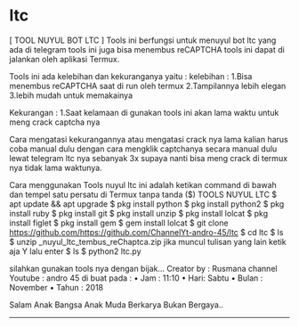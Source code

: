 # ltc
[ TOOL NUYUL BOT LTC ]
Tools ini berfungsi untuk menuyul bot ltc yang ada di telegram 
tools ini juga bisa menembus reCAPTCHA tools ini dapat di jalankan 
oleh aplikasi Termux.

Tools ini ada kelebihan dan kekuranganya
yaitu :
kelebihan :
1.Bisa menembus reCAPTCHA saat di run oleh termux
2.Tampilannya lebih elegan
3.lebih mudah untuk memakainya

Kekurangan :
1.Saat kelamaan di gunakan tools ini akan lama waktu untuk meng crack captcha nya

Cara mengatasi kekurangannya atau mengatasi crack nya lama kalian harus coba manual dulu
dengan cara mengklik captchanya secara manual dulu lewat telegram ltc nya sebanyak 3x
supaya nanti bisa meng crack di termux nya tidak lama waktunya.

Cara menggunakan Tools nuyul ltc ini adalah 
ketikan command di bawah dan tempel satu persatu di Termux tanpa tanda ($)
TOOLS NUYUL LTC
$ apt update && apt upgrade
$ pkg install python
$ pkg install python2
$ pkg install ruby
$ pkg install git
$ pkg install unzip
$ pkg install lolcat
$ pkg install figlet
$ pkg install gem
$ gem install lolcat
$ git clone https://github.com/https://github.com/ChannelYt-andro-45/ltc
$ cd ltc
$ ls
$ unzip _nuyul_ltc_tembus_reChaptca.zip
jika muncul tulisan yang lain ketik aja Y lalu enter
$ ls
$ python2 ltc.py



silahkan gunakan tools nya dengan bijak...
Creator by : Rusmana
channel Youtube : andro 45
di buat pada :
• Jam : 11:10
• Hari: Sabtu
• Bulan : November
• Tahun : 2018

Salam Anak Bangsa
Anak Muda Berkarya
Bukan Bergaya..

_____________________





